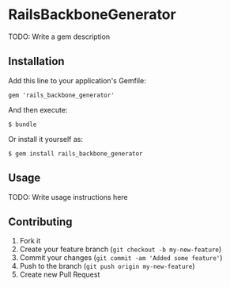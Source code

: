 # RailsBackboneGenerator

TODO: Write a gem description

## Installation

Add this line to your application's Gemfile:

    gem 'rails_backbone_generator'

And then execute:

    $ bundle

Or install it yourself as:

    $ gem install rails_backbone_generator

## Usage

TODO: Write usage instructions here

## Contributing

1. Fork it
2. Create your feature branch (`git checkout -b my-new-feature`)
3. Commit your changes (`git commit -am 'Added some feature'`)
4. Push to the branch (`git push origin my-new-feature`)
5. Create new Pull Request
